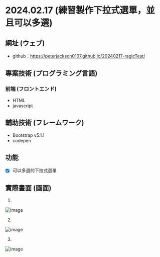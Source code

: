# 2024.02.17 (練習製作下拉式選單，並且可以多選)

## 網址 (ウェブ)
- github：https://peterjackson0107.github.io/20240217-ragicTest/

## 專案技術 (プログラミング言語)
### 前端 (フロントエンド)
- HTML
- javascript

## 輔助技術 (フレームワーク)
- Bootstrap v5.1.1
- codepen

## 功能
- [x] 可以多選的下拉式選單

## 實際畫面 (画面)
1.
![image](https://github.com/peterjackson0107/20240217-ragicTest/assets/151004314/ee9c10be-ae94-4324-9a41-218fdee9a33d)

2.
![image](https://github.com/peterjackson0107/20240217-ragicTest/assets/151004314/b6bffaf4-046a-4cdb-b5c9-46a79482da30)

3.
![image](https://github.com/peterjackson0107/20240217-ragicTest/assets/151004314/3b2bf753-5cac-4d35-8cb3-cc15c4f67f5f)
